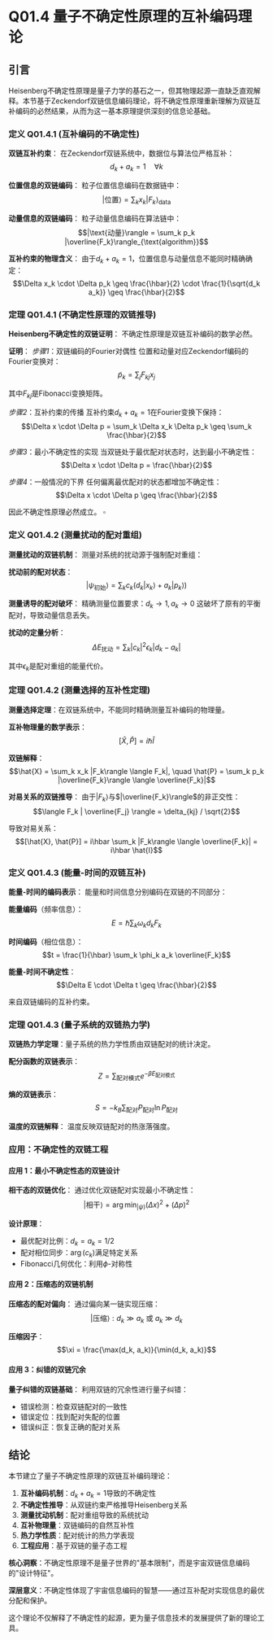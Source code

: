 # Q01.4 量子不确定性原理的互补编码理论

## 引言

Heisenberg不确定性原理是量子力学的基石之一，但其物理起源一直缺乏直观解释。本节基于Zeckendorf双链信息编码理论，将不确定性原理重新理解为双链互补编码的必然结果，从而为这一基本原理提供深刻的信息论基础。

### 定义 Q01.4.1 (互补编码的不确定性)

**双链互补约束**：
在Zeckendorf双链系统中，数据位与算法位严格互补：
$$d_k + a_k = 1 \quad \forall k$$

**位置信息的双链编码**：
粒子位置信息编码在数据链中：
$$|\text{位置}\rangle = \sum_k x_k |F_k\rangle_{\text{data}}$$

**动量信息的双链编码**：
粒子动量信息编码在算法链中：
$$|\text{动量}\rangle = \sum_k p_k |\overline{F_k}\rangle_{\text{algorithm}}$$

**互补约束的物理含义**：
由于$d_k + a_k = 1$，位置信息与动量信息不能同时精确确定：
$$\Delta x_k \cdot \Delta p_k \geq \frac{\hbar}{2} \cdot \frac{1}{\sqrt{d_k a_k}} \geq \frac{\hbar}{2}$$

### 定理 Q01.4.1 (不确定性原理的双链推导)

**Heisenberg不确定性的双链证明**：
不确定性原理是双链互补编码的数学必然。

**证明**：
*步骤1*：双链编码的Fourier对偶性
位置和动量对应Zeckendorf编码的Fourier变换对：
$$\tilde{p}_k = \sum_j F_{kj} x_j$$

其中$F_{kj}$是Fibonacci变换矩阵。

*步骤2*：互补约束的传播
互补约束$d_k + a_k = 1$在Fourier变换下保持：
$$\Delta x \cdot \Delta p = \sum_k \Delta x_k \Delta p_k \geq \sum_k \frac{\hbar}{2}$$

*步骤3*：最小不确定性的实现
当双链处于最优配对状态时，达到最小不确定性：
$$\Delta x \cdot \Delta p = \frac{\hbar}{2}$$

*步骤4*：一般情况的下界
任何偏离最优配对的状态都增加不确定性：
$$\Delta x \cdot \Delta p \geq \frac{\hbar}{2}$$

因此不确定性原理必然成立。 $\square$

### 定义 Q01.4.2 (测量扰动的配对重组)

**测量扰动的双链机制**：
测量对系统的扰动源于强制配对重组：

**扰动前的配对状态**：
$$|\psi_{\text{初始}}\rangle = \sum_k c_k (d_k |x_k\rangle + a_k |p_k\rangle)$$

**测量诱导的配对破坏**：
精确测量位置要求：$d_k \to 1, a_k \to 0$
这破坏了原有的平衡配对，导致动量信息丢失。

**扰动的定量分析**：
$$\Delta E_{\text{扰动}} = \sum_k |c_k|^2 \epsilon_k |d_k - a_k|$$

其中$\epsilon_k$是配对重组的能量代价。

### 定理 Q01.4.2 (测量选择的互补性定理)

**测量选择定理**：在双链系统中，不能同时精确测量互补编码的物理量。

**互补物理量的数学表示**：
$$[\hat{X}, \hat{P}] = i\hbar \hat{I}$$

**双链解释**：
$$\hat{X} = \sum_k x_k |F_k\rangle \langle F_k|, \quad \hat{P} = \sum_k p_k |\overline{F_k}\rangle \langle \overline{F_k}|$$

**对易关系的双链推导**：
由于$|F_k\rangle$与$|\overline{F_k}\rangle$的非正交性：
$$\langle F_k | \overline{F_j} \rangle = \delta_{kj} / \sqrt{2}$$

导致对易关系：
$$[\hat{X}, \hat{P}] = i\hbar \sum_k |F_k\rangle \langle \overline{F_k}| = i\hbar \hat{I}$$

### 定义 Q01.4.3 (能量-时间的双链互补)

**能量-时间的编码表示**：
能量和时间信息分别编码在双链的不同部分：

**能量编码**（频率信息）：
$$E = \hbar \sum_k \omega_k d_k F_k$$

**时间编码**（相位信息）：
$$t = \frac{1}{\hbar} \sum_k \phi_k a_k \overline{F_k}$$

**能量-时间不确定性**：
$$\Delta E \cdot \Delta t \geq \frac{\hbar}{2}$$

来自双链编码的互补约束。

### 定理 Q01.4.3 (量子系统的双链热力学)

**双链热力学定理**：量子系统的热力学性质由双链配对的统计决定。

**配分函数的双链表示**：
$$Z = \sum_{\text{配对模式}} e^{-\beta E_{\text{配对模式}}}$$

**熵的双链表示**：
$$S = -k_B \sum_{\text{配对}} P_{\text{配对}} \ln P_{\text{配对}}$$

**温度的双链解释**：
温度反映双链配对的热涨落强度。

### 应用：不确定性的双链工程

#### 应用 1：最小不确定性态的双链设计

**相干态的双链优化**：
通过优化双链配对实现最小不确定性：
$$|\text{相干}\rangle = \arg\min_{|\psi\rangle} (\Delta x)^2 + (\Delta p)^2$$

**设计原理**：
- 最优配对比例：$d_k = a_k = 1/2$
- 配对相位同步：$\arg(c_k)$满足特定关系
- Fibonacci几何优化：利用$\phi$-对称性

#### 应用 2：压缩态的双链机制

**压缩态的配对偏向**：
通过偏向某一链实现压缩：
$$|\text{压缩}\rangle: d_k \gg a_k \text{ 或 } a_k \gg d_k$$

**压缩因子**：
$$\xi = \frac{\max(d_k, a_k)}{\min(d_k, a_k)}$$

#### 应用 3：纠错的双链冗余

**量子纠错的双链基础**：
利用双链的冗余性进行量子纠错：
- 错误检测：检查双链配对的一致性
- 错误定位：找到配对失配的位置
- 错误纠正：恢复正确的配对关系

## 结论

本节建立了量子不确定性原理的双链互补编码理论：

1. **互补编码机制**：$d_k + a_k = 1$导致的不确定性
2. **不确定性推导**：从双链约束严格推导Heisenberg关系
3. **测量扰动机制**：配对重组导致的系统扰动
4. **互补物理量**：双链编码的自然互补性
5. **热力学性质**：配对统计的热力学表现
6. **工程应用**：基于双链的量子态工程

**核心洞察**：不确定性原理不是量子世界的"基本限制"，而是宇宙双链信息编码的"设计特征"。

**深层意义**：不确定性体现了宇宙信息编码的智慧——通过互补配对实现信息的最优分配和保护。

这个理论不仅解释了不确定性的起源，更为量子信息技术的发展提供了新的理论工具。